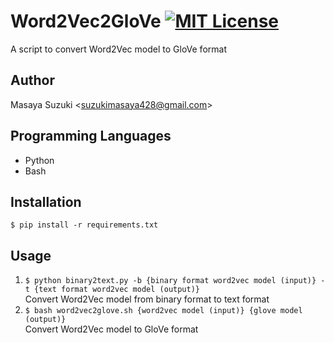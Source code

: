 # Word2Vec2GloVe [![MIT License](https://img.shields.io/badge/license-MIT-blue.svg?style=flat)](LICENSE)
A script to convert Word2Vec model to GloVe format

## Author
Masaya Suzuki <<suzukimasaya428@gmail.com>>

## Programming Languages
* Python
* Bash

## Installation
`$ pip install -r requirements.txt`

## Usage
1. `$ python binary2text.py -b {binary format word2vec model (input)} -t {text format word2vec model (output)}`  
Convert Word2Vec model from binary format to text format
1. `$ bash word2vec2glove.sh {word2vec model (input)} {glove model (output)}`  
Convert Word2Vec model to GloVe format
